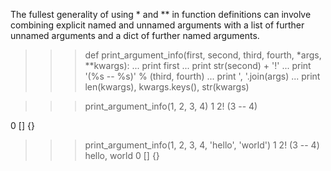 The fullest generality of using * and ** in function definitions can involve
combining explicit named and unnamed arguments with a list of further unnamed arguments
and a dict of further named arguments.

>>> def print_argument_info(first, second, third, fourth, *args, **kwargs):
...     print first
...     print str(second) + '!'
...     print '(%s -- %s)' % (third, fourth)
...     print ', '.join(args)
...     print len(kwargs), kwargs.keys(), str(kwargs)

>>> print_argument_info(1, 2, 3, 4)
1
2!
(3 -- 4)
<BLANKLINE>
0 [] {}

>>> print_argument_info(1, 2, 3, 4, 'hello', 'world')
1
2!
(3 -- 4)
hello, world
0 [] {}
